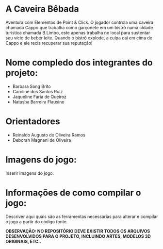# A Caveira Bêbada

Aventura com Elementos de Point & Click.
O jogador controla uma caveira chamada Cappo que trabalha como garçonete em um bistrô numa cidade turística chamada B.Limbo, este apenas trabalha no local para sustentar seu vício de beber leite. Quando o bistrô explode, a culpa cai em cima de Cappo e ele recis recuperar sua reputação!


# Nome compledo dos integrantes do projeto:

* Barbara Song Brito
* Caroline dos Santos Ruiz
* Jaqueline Faria de Queiroz
* Natasha Barreira Flausino

# Orientadores

* Reinaldo Augusto de Oliveira Ramos
* Deborah Magnani de Oliveira

# Imagens do jogo:

Inserir imagens do jogo.

# Informações de como compilar o jogo:

Descriver aqui quais são as ferramentas necessárias para alterar e compilar o jogo a partir do código fonte.

**OBSERVAÇÃO: NO REPOSITÓRIO DEVE EXISTIR TODOS OS ARQUIVOS DESENVOLVIDOS PARA O PROJETO, INCLUINDO ARTES, MODELOS 3D ORIGINAIS, ETC..**
